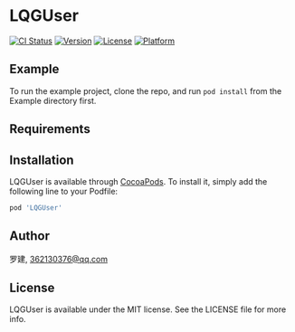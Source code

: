 # LQGUser

[![CI Status](https://img.shields.io/travis/罗建/LQGUser.svg?style=flat)](https://travis-ci.org/罗建/LQGUser)
[![Version](https://img.shields.io/cocoapods/v/LQGUser.svg?style=flat)](https://cocoapods.org/pods/LQGUser)
[![License](https://img.shields.io/cocoapods/l/LQGUser.svg?style=flat)](https://cocoapods.org/pods/LQGUser)
[![Platform](https://img.shields.io/cocoapods/p/LQGUser.svg?style=flat)](https://cocoapods.org/pods/LQGUser)

## Example

To run the example project, clone the repo, and run `pod install` from the Example directory first.

## Requirements

## Installation

LQGUser is available through [CocoaPods](https://cocoapods.org). To install
it, simply add the following line to your Podfile:

```ruby
pod 'LQGUser'
```

## Author

罗建, 362130376@qq.com

## License

LQGUser is available under the MIT license. See the LICENSE file for more info.
